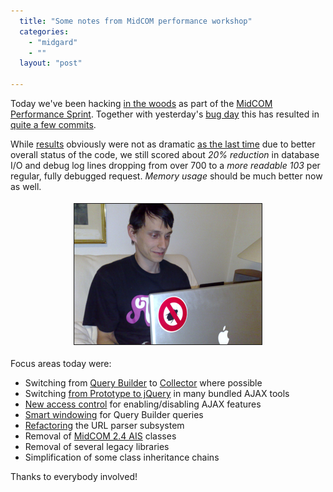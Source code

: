 ```yaml
---
  title: "Some notes from MidCOM performance workshop"
  categories: 
    - "midgard"
    - ""
  layout: "post"

---
```

Today we've been hacking [in the woods][1] as part of the [MidCOM Performance Sprint][2]. Together with yesterday's [bug day][3] this has resulted in [quite a few commits][4].

While [results][12] obviously were not as dramatic [as the last time][5] due to better overall status of the code, we still scored about _20% reduction_ in database I/O and debug log lines dropping from over 700 to a _more readable 103_ per regular, fully debugged request. _Memory usage_ should be much better now as well.


<p style="text-align:center;"><img src="/files/jerry_and_bugless_macbook.jpg" height="225" width="300" border="1" hspace="4" vspace="4" alt="Jerry and bug-free Macbook Pro" title="Jerry and bug-free Macbook Pro" /></p>

Focus areas today were:

* Switching from [Query Builder][7] to [Collector][8] where possible
* Switching [from Prototype to jQuery][10] in many bundled AJAX tools
* [New access control][6] for enabling/disabling AJAX features
* [Smart windowing][13] for Query Builder queries
* [Refactoring][11] the URL parser subsystem
* Removal of [MidCOM 2.4 AIS][9] classes
* Removal of several legacy libraries
* Simplification of some class inheritance chains

Thanks to everybody involved!

[1]: http://www.plazes.com/plazes/61207:ingels
[2]: http://bergie.iki.fi/blog/join_the_midcom_performance_sprint_on_august_30th.html
[3]: http://bergie.jaiku.com/presence/10604235
[4]: http://trac.midgard-project.org/timeline?from=08%2F30%2F07&#38;daysback=1&#38;changeset=on&#38;update=Update
[5]: http://bergie.iki.fi/blog/optimizing-the-latest-midcom.html
[6]: http://trac.midgard-project.org/changeset/11843
[7]: http://www.midgard-project.org/documentation/midgardquerybuilder/
[8]: http://www.midgard-project.org/documentation/php-midgard_collector/
[9]: http://www.midgard-project.org/documentation/concepts-midcom-specs-subsystems-ais/
[10]: http://jquery.com/blog/2006/08/20/why-jquerys-philosophy-is-better/
[11]: http://www.midgard-project.org/development/mrfc/view/0035.html
[12]: http://bergie.jaiku.com/presence/10744884
[13]: http://rambo.pbt-unknown.org/blog/view/1188546036.html